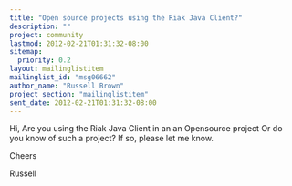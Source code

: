 ```yaml
---
title: "Open source projects using the Riak Java Client?"
description: ""
project: community
lastmod: 2012-02-21T01:31:32-08:00
sitemap:
  priority: 0.2
layout: mailinglistitem
mailinglist_id: "msg06662"
author_name: "Russell Brown"
project_section: "mailinglistitem"
sent_date: 2012-02-21T01:31:32-08:00
---
```



Hi,
Are you using the Riak Java Client in an an Opensource project Or do you know 
of such a project? If so, please let me know.

Cheers

Russell
